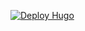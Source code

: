 [![Deploy Hugo](https://github.com/wenzewoo/wenzewoo.github.io/actions/workflows/main.yml/badge.svg?branch=main)](https://github.com/wenzewoo/wenzewoo.github.io/actions/workflows/main.yml)

